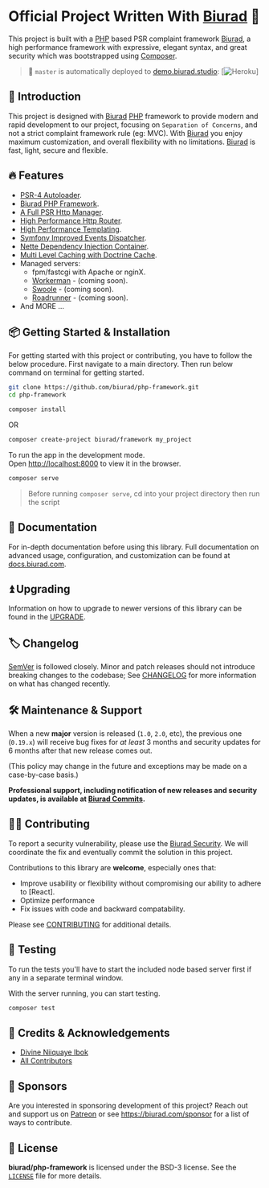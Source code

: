 # Official Project Written With [Biurad] 👊

This project is built with a [PHP] based PSR complaint framework [Biurad], a high performance framework with expressive, elegant syntax, and great security which was bootstrapped using [Composer].

> :rocket: `master` is automatically deployed to [demo.biurad.studio](https://demo.biurad.studio): [![Heroku](https://heroku-badge.herokuapp.com/?app=biurad-framework)]

## 🔰 Introduction

This project is designed with [Biurad] [PHP] framework to provide modern and rapid development to our project, focusing on `Separation of Concerns`, and not a strict complaint framework rule (eg: MVC). With [Biurad] you enjoy maximum customization, and overall flexibility with no limitations. [Biurad] is fast, light, secure and flexible.

## 🔥 Features

-   [PSR-4 Autoloader](https://github.com/composer/composer).
-   [Biurad PHP Framework](https://github.com/biurad/php-sdk).
-   [A Full PSR Http Manager](https://github.com/biurad/http-galaxy).
-   [High Performance Http Router](https://github.com/divineniiquaye/flight-routing).
-   [High Performance Templating](https://github.com/biurad/php-templating).
-   [Symfony Improved Events Dispatcher](https://github.com/biurad/php-events-bus).
-   [Nette Dependency Injection Container](https://github.com/nette/di).
-   [Multi Level Caching with Doctrine Cache](https://github.com/biurad/php-cache).
-   Managed servers:
    -   fpm/fastcgi with Apache or nginX.
    -   [Workerman](https://github.com/biurad/php-workerman) - (coming soon).
    -   [Swoole](https://github.com/biurad/php-swoole) - (coming soon).
    -   [Roadrunner](https://github.com/biurad/php-roadrunner) - (coming soon).
-   And MORE ...


## 📦 Getting Started & Installation

For getting started with this project or contributing, you have to follow the below procedure. First navigate to a main directory. Then run below command on terminal for getting started.

```sh
git clone https://github.com/biurad/php-framework.git
cd php-framework

composer install
```

OR

```sh
composer create-project biurad/framework my_project
```

To run the app in the development mode.<br />
Open [http://localhost:8000](http://localhost:8000) to view it in the browser.

```sh
composer serve
```

> Before running `composer serve`, cd into your project directory then run the script

## 📓 Documentation

For in-depth documentation before using this library. Full documentation on advanced usage, configuration, and customization can be found at [docs.biurad.com](https://docs.biurad.com).

## ⏫ Upgrading

Information on how to upgrade to newer versions of this library can be found in the [UPGRADE].

## 🏷️ Changelog

[SemVer](http://semver.org/) is followed closely. Minor and patch releases should not introduce breaking changes to the codebase; See [CHANGELOG] for more information on what has changed recently.

## 🛠️ Maintenance & Support

When a new **major** version is released (`1.0`, `2.0`, etc), the previous one (`0.19.x`) will receive bug fixes for _at least_ 3 months and security updates for 6 months after that new release comes out.

(This policy may change in the future and exceptions may be made on a case-by-case basis.)

**Professional support, including notification of new releases and security updates, is available at [Biurad Commits][commit].**

## 👷‍♀️ Contributing

To report a security vulnerability, please use the [Biurad Security](https://security.biurad.com). We will coordinate the fix and eventually commit the solution in this project.

Contributions to this library are **welcome**, especially ones that:

- Improve usability or flexibility without compromising our ability to adhere to [React].
- Optimize performance
- Fix issues with code and backward compatability.

Please see [CONTRIBUTING] for additional details.

## 🧪 Testing

To run the tests you'll have to start the included node based server first if any in a separate terminal window.

With the server running, you can start testing.

```bash
composer test
```

## 👥 Credits & Acknowledgements

- [Divine Niiquaye Ibok][@divineniiquaye]
- [All Contributors][]

## 🙌 Sponsors

Are you interested in sponsoring development of this project? Reach out and support us on [Patreon](https://www.patreon.com/biurad) or see <https://biurad.com/sponsor> for a list of ways to contribute.

## 📄 License

**biurad/php-framework** is licensed under the BSD-3 license. See the [`LICENSE`](LICENSE) file for more details.

[@divineniiquaye]: https://github.com/divineniiquaye
[commit]: https://commits.biurad.com/php-framework.git
[UPGRADE]: UPGRADE.md
[CHANGELOG]: CHANGELOG.md
[CONTRIBUTING]: ./.github/CONTRIBUTING.md
[All Contributors]: https://github.com/divineniiquaye/php-framework/contributors
[Biurad Lap]: https://team.biurad.com
[email]: support@biurad.com
[message]: https://biurad.com/#contact
[Biurad]: https://framework.biurad.com/php/
[PHP]: https://php.net
[Composer]: https://getcomposer.org/
